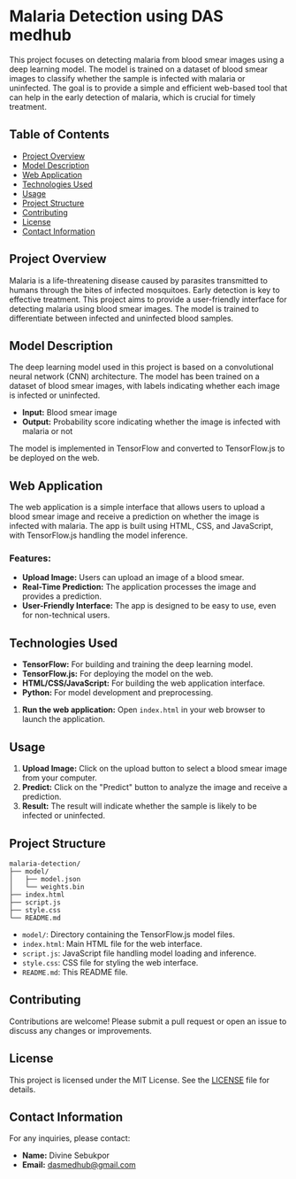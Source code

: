 # Malaria Detection using DAS medhub

This project focuses on detecting malaria from blood smear images using a deep learning model. The model is trained on a dataset of blood smear images to classify whether the sample is infected with malaria or uninfected. The goal is to provide a simple and efficient web-based tool that can help in the early detection of malaria, which is crucial for timely treatment.

## Table of Contents
- [Project Overview](#project-overview)
- [Model Description](#model-description)
- [Web Application](#web-application)
- [Technologies Used](#technologies-used)
- [Usage](#usage)
- [Project Structure](#project-structure)
- [Contributing](#contributing)
- [License](#license)
- [Contact Information](#contact-information)

## Project Overview

Malaria is a life-threatening disease caused by parasites transmitted to humans through the bites of infected mosquitoes. Early detection is key to effective treatment. This project aims to provide a user-friendly interface for detecting malaria using blood smear images. The model is trained to differentiate between infected and uninfected blood samples.

## Model Description

The deep learning model used in this project is based on a convolutional neural network (CNN) architecture. The model has been trained on a dataset of blood smear images, with labels indicating whether each image is infected or uninfected.

- **Input:** Blood smear image
- **Output:** Probability score indicating whether the image is infected with malaria or not

The model is implemented in TensorFlow and converted to TensorFlow.js to be deployed on the web.

## Web Application

The web application is a simple interface that allows users to upload a blood smear image and receive a prediction on whether the image is infected with malaria. The app is built using HTML, CSS, and JavaScript, with TensorFlow.js handling the model inference.

### Features:
- **Upload Image:** Users can upload an image of a blood smear.
- **Real-Time Prediction:** The application processes the image and provides a prediction.
- **User-Friendly Interface:** The app is designed to be easy to use, even for non-technical users.

## Technologies Used

- **TensorFlow:** For building and training the deep learning model.
- **TensorFlow.js:** For deploying the model on the web.
- **HTML/CSS/JavaScript:** For building the web application interface.
- **Python:** For model development and preprocessing.

  
1. **Run the web application:**
   Open `index.html` in your web browser to launch the application.

## Usage

1. **Upload Image:** Click on the upload button to select a blood smear image from your computer.
2. **Predict:** Click on the "Predict" button to analyze the image and receive a prediction.
3. **Result:** The result will indicate whether the sample is likely to be infected or uninfected.

## Project Structure

```
malaria-detection/
├── model/
│   ├── model.json
│   └── weights.bin
├── index.html
├── script.js
├── style.css
└── README.md
```

- `model/`: Directory containing the TensorFlow.js model files.
- `index.html`: Main HTML file for the web interface.
- `script.js`: JavaScript file handling model loading and inference.
- `style.css`: CSS file for styling the web interface.
- `README.md`: This README file.

## Contributing

Contributions are welcome! Please submit a pull request or open an issue to discuss any changes or improvements.

## License

This project is licensed under the MIT License. See the [LICENSE](LICENSE) file for details.

## Contact Information

For any inquiries, please contact:

- **Name:** Divine Sebukpor
- **Email:** dasmedhub@gmail.com

